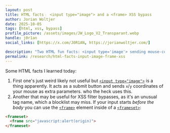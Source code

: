 ```yaml
---
layout: post
title: HTML facts﹕ <​in​put ​ty​pe=​"i​mag​e"​> a​nd a <​f​ram​e​> XSS bypass
author: Jorian Woltjer
date: 2025-10-05
tags: [html, xss, bypass]
profile_picture: /assets/images/JW_Logo_V2_Transparant.webp
handle: j0r1an
social_links: [https://x.com/J0R1AN, https://jorianwoltjer.com/]

description: "Two HTML fun facts: <input type='image'> sending mouse-coordinates & using the <frame> tag for XSS filter bypasses"
permalink: /research/html-facts-input-image-frame-xss
---
```


Some HTML facts I learned today:

1. First one's just weird likely not useful but [`<input type="image">`](https://developer.mozilla.org/en-US/docs/Web/HTML/Reference/Elements/input/image) is a thing apparently. It acts as a submit button and sends `x`/`y` coordinates of your mouse as extra parameters. who the heck uses this.
2. Another that may be useful for XSS filter bypasses, as it's an unusual tag name, which a blocklist may miss. If your input starts *before the body* you can use the [`<frame>`](https://developer.mozilla.org/en-US/docs/Web/HTML/Reference/Elements/frame) element inside of a [`<frameset>`](https://developer.mozilla.org/en-US/docs/Web/HTML/Reference/Elements/frameset):

```html
<frameset>
  <frame src="javascript:alert(origin)">
</frameset>
```
